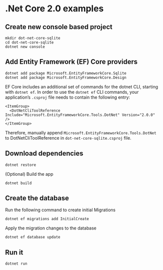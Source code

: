# .Net Core 2.0 examples

## Create new console based project

    mkdir dot-net-core-sqlite
    cd dot-net-core-sqlite
    dotnet new console

## Add Entity Framework (EF) Core providers

    dotnet add package Microsoft.EntityFrameworkCore.Sqlite
    dotnet add package Microsoft.EntityFrameworkCore.Design

EF Core includes an additional set of commands for the dotnet CLI, starting with `dotnet ef`. In order to use the `dotnet ef` CLI commands, your application’s `.csproj` file needs to contain the following entry:

    <ItemGroup>
      <DotNetCliToolReference Include="Microsoft.EntityFrameworkCore.Tools.DotNet" Version="2.0.0" />
    </ItemGroup>

Therefore, manually append `Microsoft.EntityFrameworkCore.Tools.DotNet` to DotNetCliToolReference in `dot-net-core-sqlite.csproj` file.

## Download dependencies

    dotnet restore

(Optional) Build the app

    dotnet build

## Create the database

Run the following command to create initial Migrations

    dotnet ef migrations add InitialCreate

Apply the migration changes to the database

    dotnet ef database update

## Run it

    dotnet run
